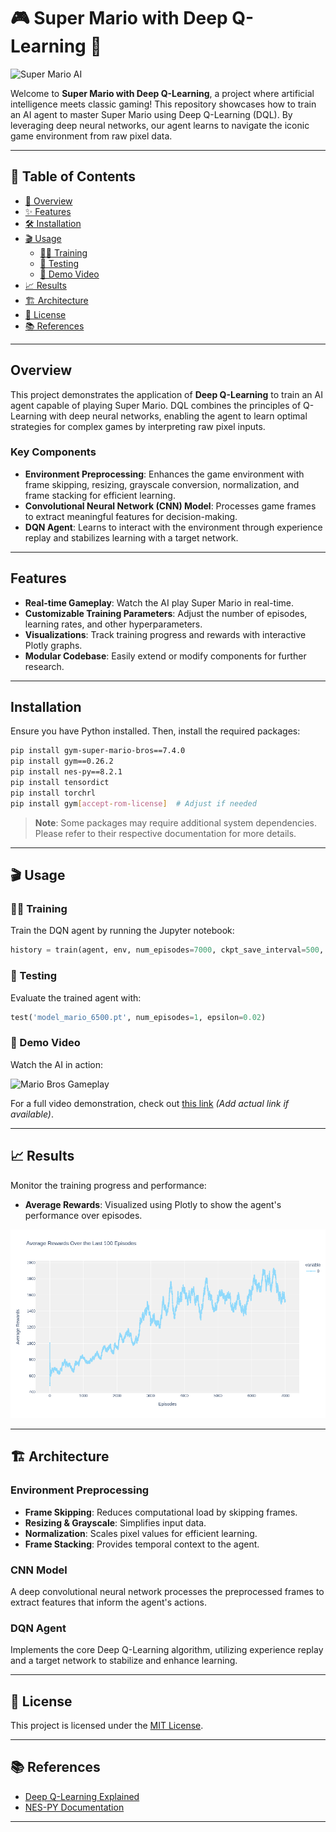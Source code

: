 # 🎮 Super Mario with Deep Q-Learning 🤖

![Super Mario AI](https://i.pinimg.com/originals/63/dd/d7/63ddd7f601b6c9961e83fc5f45bd67f5.gif)

Welcome to **Super Mario with Deep Q-Learning**, a project where artificial intelligence meets classic gaming! This repository showcases how to train an AI agent to master Super Mario using Deep Q-Learning (DQL). By leveraging deep neural networks, our agent learns to navigate the iconic game environment from raw pixel data.

---


## 🚀 Table of Contents

- [🌟 Overview](#-overview)
- [✨ Features](#-features)
- [🛠 Installation](#-installation)
- [🎬 Usage](#-usage)
  - [🏋️‍♂️ Training](#-training)
  - [🧪 Testing](#-testing)
  - [🎥 Demo Video](#-demo-video)
- [📈 Results](#-results)
- [🏗 Architecture](#-architecture)
- [📝 License](#-license)
- [📚 References](#-references)

---

##  Overview

This project demonstrates the application of **Deep Q-Learning** to train an AI agent capable of playing Super Mario. DQL combines the principles of Q-Learning with deep neural networks, enabling the agent to learn optimal strategies for complex games by interpreting raw pixel inputs.

### Key Components

- **Environment Preprocessing**: Enhances the game environment with frame skipping, resizing, grayscale conversion, normalization, and frame stacking for efficient learning.
- **Convolutional Neural Network (CNN) Model**: Processes game frames to extract meaningful features for decision-making.
- **DQN Agent**: Learns to interact with the environment through experience replay and stabilizes learning with a target network.

---

##  Features

- **Real-time Gameplay**: Watch the AI play Super Mario in real-time.
- **Customizable Training Parameters**: Adjust the number of episodes, learning rates, and other hyperparameters.
- **Visualizations**: Track training progress and rewards with interactive Plotly graphs.
- **Modular Codebase**: Easily extend or modify components for further research.

---

##  Installation

Ensure you have Python installed. Then, install the required packages:

```bash
pip install gym-super-mario-bros==7.4.0
pip install gym==0.26.2
pip install nes-py==8.2.1
pip install tensordict
pip install torchrl
pip install gym[accept-rom-license]  # Adjust if needed
```

> **Note**: Some packages may require additional system dependencies. Please refer to their respective documentation for more details.

---

## 🎬 Usage

### 🏋️‍♂️ Training

Train the DQN agent by running the Jupyter notebook:

```python
history = train(agent, env, num_episodes=7000, ckpt_save_interval=500, log=True)
```

### 🧪 Testing

Evaluate the trained agent with:

```python
test('model_mario_6500.pt', num_episodes=1, epsilon=0.02)
```

### 🎥 Demo Video

Watch the AI in action:

![Mario Bros Gameplay](super_mario.gif)

For a full video demonstration, check out [this link](#) *(Add actual link if available)*.

---

## 📈 Results

Monitor the training progress and performance:

- **Average Rewards**: Visualized using Plotly to show the agent's performance over episodes.

![Training Rewards](rewards.png)

---

## 🏗 Architecture

### Environment Preprocessing

- **Frame Skipping**: Reduces computational load by skipping frames.
- **Resizing & Grayscale**: Simplifies input data.
- **Normalization**: Scales pixel values for efficient learning.
- **Frame Stacking**: Provides temporal context to the agent.

### CNN Model

A deep convolutional neural network processes the preprocessed frames to extract features that inform the agent's actions.

### DQN Agent

Implements the core Deep Q-Learning algorithm, utilizing experience replay and a target network to stabilize and enhance learning.

---

## 📝 License

This project is licensed under the [MIT License](LICENSE).


---

## 📚 References

- [Deep Q-Learning Explained](https://blog.damavis.com/aprendizaje-por-refuerzo-profundo-dqn/)
- [NES-PY Documentation](https://github.com/Kautenja/nes-py)

---

